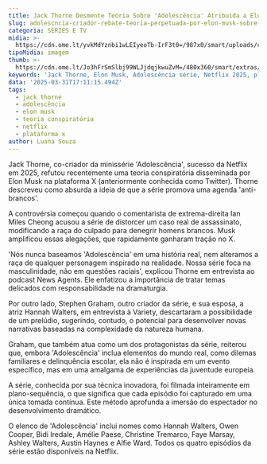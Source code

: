 ```yaml
---
title: Jack Thorne Desmente Teoria Sobre 'Adolescência' Atribuída a Elon Musk
slug: adolescncia-criador-rebate-teoria-perpetuada-por-elon-musk-sobre-a-srie
categoria: SÉRIES E TV
midia: >-
  https://cdn.ome.lt/yvkMdYznbi1wLEIyeoTb-IrF3t0=/987x0/smart/uploads/conteudo/fotos/OMELETE_CAPA_-_2025-03-31T133230.455.png
tipoMidia: imagem
thumb: >-
  https://cdn.ome.lt/Jo3hFrSmSlbj99WLJjdqjkwuZvM=/480x360/smart/extras/conteudos/omelete_THUMB_-_2025-03-31T133202.011.png
keywords: 'Jack Thorne, Elon Musk, Adolescência série, Netflix 2025, plano-sequência'
data: '2025-03-31T17:11:15.494Z'
tags:
  - jack thorne
  - adolescência
  - elon musk
  - teoria conspiratória
  - netflix
  - plataforma x
author: Luana Souza
---
```


Jack Thorne, co-criador da minissérie 'Adolescência', sucesso da Netflix em 2025, refutou recentemente uma teoria conspiratória disseminada por Elon Musk na plataforma X (anteriormente conhecida como Twitter). Thorne descreveu como absurda a ideia de que a série promova uma agenda 'anti-brancos'.

A controvérsia começou quando o comentarista de extrema-direita Ian Miles Cheong acusou a série de distorcer um caso real de assassinato, modificando a raça do culpado para denegrir homens brancos. Musk amplificou essas alegações, que rapidamente ganharam tração no X.

'Nós nunca baseamos 'Adolescência' em uma história real, nem alteramos a raça de qualquer personagem inspirado na realidade. Nossa série foca na masculinidade, não em questões raciais', explicou Thorne em entrevista ao podcast News Agents. Ele enfatizou a importância de tratar temas delicados com responsabilidade na dramaturgia.

Por outro lado, Stephen Graham, outro criador da série, e sua esposa, a atriz Hannah Walters, em entrevista à Variety, descartaram a possibilidade de um prelúdio, sugerindo, contudo, o potencial para desenvolver novas narrativas baseadas na complexidade da natureza humana.

Graham, que também atua como um dos protagonistas da série, reiterou que, embora 'Adolescência' inclua elementos do mundo real, como dilemas familiares e delinquência escolar, ela não é inspirada em um evento específico, mas em uma amalgama de experiências da juventude europeia.

A série, conhecida por sua técnica inovadora, foi filmada inteiramente em plano-sequência, o que significa que cada episódio foi capturado em uma única tomada contínua. Este método aprofunda a imersão do espectador no desenvolvimento dramático.

O elenco de 'Adolescência' inclui nomes como Hannah Walters, Owen Cooper, Bidi Iredale, Amélie Paese, Christine Tremarco, Faye Marsay, Ashley Walters, Austin Haynes e Alfie Ward. Todos os quatro episódios da série estão disponíveis na Netflix.
